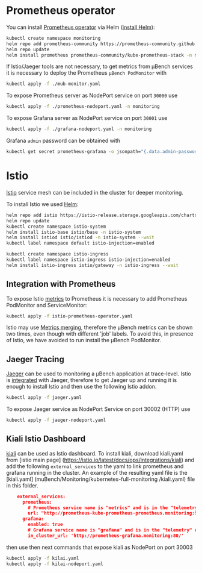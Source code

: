 # Prometheus operator

You can install [Prometheus operator](https://github.com/prometheus-operator/prometheus-operator) via Helm ([install Helm](https://helm.sh/docs/intro/install)): 

```zsh
kubectl create namespace monitoring
helm repo add prometheus-community https://prometheus-community.github.io/helm-charts
helm repo update
helm install prometheus prometheus-community/kube-prometheus-stack -n monitoring
```

If Istio/Jaeger tools are not necessary, to get metrics from µBench services it is necessary to deploy the Prometheus `µBench PodMonitor` with
```zsh
kubectl apply -f ./mub-monitor.yaml
```

To expose Prometheus server as NodePort service on port `30000` use

```zsh
kubectl apply -f ./prometheus-nodeport.yaml -n monitoring
```

To expose Grafana server as NodePort service on port `30001` use

```zsh
kubectl apply -f ./grafana-nodeport.yaml -n monitoring
```

Grafana `admin` password can be obtained with

```zsh
kubectl get secret prometheus-grafana -o jsonpath="{.data.admin-password}" -n monitoring | base64 --decode ; echo
``` 

# Istio
[Istio](https://istio.io/) service mesh can be included in the cluster for deeper monitoring.

To install Istio we used [Helm](https://istio.io/latest/docs/setup/install/helm/):

```zsh
helm repo add istio https://istio-release.storage.googleapis.com/charts
helm repo update
kubectl create namespace istio-system
helm install istio-base istio/base -n istio-system
helm install istiod istio/istiod -n istio-system --wait
kubectl label namespace default istio-injection=enabled

kubectl create namespace istio-ingress
kubectl label namespace istio-ingress istio-injection=enabled
helm install istio-ingress istio/gateway -n istio-ingress --wait
```

## Integration with Prometheus
To expose Istio [metrics](https://istio.io/latest/docs/reference/config/metrics/) to Prometheus it is necessary to add Prometheus PodMonitor and ServiceMonitor:
```zsh
kubectl apply -f istio-prometheus-operator.yaml
```

Istio may use [Metrics merging](https://istio.io/latest/docs/ops/integrations/prometheus/), therefore the µBench metrics can be shown two times, even though with different 'job' labels. To avoid this, in presence of Istio, we have avoided to run install the µBench PodMonitor. 

## Jaeger Tracing
[Jaeger](https://www.jaegertracing.io/) can be used to monitoring a µBench application at trace-level. 
Istio is [integrated](https://istio.io/latest/docs/tasks/observability/distributed-tracing/jaeger/) with Jaeger, therefore to get Jaeger up and running it is enough to install Istio and then use the following Istio addon.

```zsh
kubectl apply -f jaeger.yaml
```
To expose Jaeger service as NodePort Service on port 30002 (HTTP) use

```zsh
kubectl apply -f jaeger-nodeport.yaml
```

## Kiali Istio Dashboard
[kiali](https://kiali.io/) can be used as Istio dashboard. To install kiali, download kiali.yaml from [istio main page] (https://istio.io/latest/docs/ops/integrations/kiali) and add the following `external_services` to the yaml to link prometheus and grafana running in the cluster. An example of the resulting yaml file is the [kiali.yaml] (muBench/Monitoring/kubernetes-full-monitoring
/kiali.yaml) file in this folder. 

```json
    external_services:
      prometheus:
        # Prometheus service name is "metrics" and is in the "telemetry" namespace
        url: "http://prometheus-kube-prometheus-prometheus.monitoring:9090/"
      grafana:
        enabled: true
        # Grafana service name is "grafana" and is in the "telemetry" namespace.
        in_cluster_url: 'http://prometheus-grafana.monitoring:80/'
```

then use then next commands that expose kiali as NodePort on port 30003

```zsh
kubectl apply -f kilai.yaml
kubectl apply -f kilai-nodeport.yaml
```

